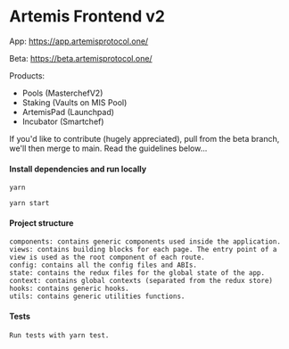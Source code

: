 # Artemis Frontend v2

App: https://app.artemisprotocol.one/

Beta: https://beta.artemisprotocol.one/

Products:
- Pools (MasterchefV2)
- Staking (Vaults on MIS Pool)
- ArtemisPad (Launchpad)
- Incubator (Smartchef)

If you'd like to contribute (hugely appreciated), pull from the beta branch, we'll then merge to main. Read the guidelines below...

#### Install dependencies and run locally

    yarn

    yarn start  
    
#### Project structure

    components: contains generic components used inside the application.
    views: contains building blocks for each page. The entry point of a view is used as the root component of each route.
    config: contains all the config files and ABIs.
    state: contains the redux files for the global state of the app.
    context: contains global contexts (separated from the redux store)
    hooks: contains generic hooks.
    utils: contains generic utilities functions.

#### Tests

    Run tests with yarn test.

